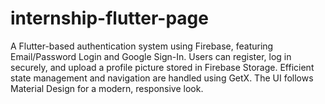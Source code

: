 # internship-flutter-page
A Flutter-based authentication system using Firebase, featuring Email/Password Login and Google Sign-In. Users can register, log in securely, and upload a profile picture stored in Firebase Storage. Efficient state management and navigation are handled using GetX. The UI follows Material Design for a modern, responsive look.
